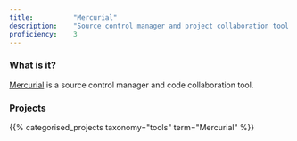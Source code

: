 ```yaml
---
title: 			"Mercurial"
description: 	"Source control manager and project collaboration tool."
proficiency:	3
---
```


### What is it?
[Mercurial](https://www.mercurial-scm.org/) is a source control manager and code collaboration tool.

### Projects
{{% categorised_projects taxonomy="tools" term="Mercurial" %}}